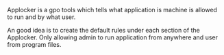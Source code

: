 Applocker is a gpo tools which tells what application is machine is allowed to run and by what user. 

An good idea is to create the default rules under each section of the Applocker. 
Only allowing admin to run application from anywhere and user from program files. 